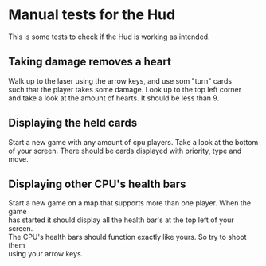 # Manual tests for the Hud
This is some tests to check if the Hud is working as intended.

## Taking damage removes a heart
Walk up to the laser using the arrow keys, and use som "turn" cards\
such that the player takes some damage. Look up to the top left corner\
and take a look at the amount of hearts. It should be less than 9.

## Displaying the held cards
Start a new game with any amount of cpu players. Take a look at the bottom\
of your screen. There should be cards displayed with priority, type and move.

## Displaying other CPU's health bars
Start a new game on a map that supports more than one player. When the game\
has started it should display all the health bar's at the top left of your screen.\
The CPU's health bars should function exactly like yours. So try to shoot them\
using your arrow keys.
